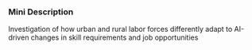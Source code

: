 ### Mini Description

Investigation of how urban and rural labor forces differently adapt to AI-driven changes in skill requirements and job opportunities
